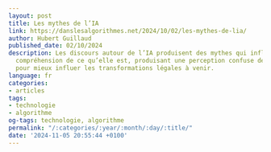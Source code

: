 ```yaml
---
layout: post
title: Les mythes de l’IA
link: https://danslesalgorithmes.net/2024/10/02/les-mythes-de-lia/
author: Hubert Guillaud
published_date: 02/10/2024
description: Les discours autour de l’IA produisent des mythes qui influencent notre
  compréhension de ce qu’elle est, produisant une perception confuse de leur réalité…
  pour mieux influer les transformations légales à venir.
language: fr
categories:
- articles
tags:
- technologie
- algorithme
og-tags: technologie, algorithme
permalink: "/:categories/:year/:month/:day/:title/"
date: '2024-11-05 20:55:44 +0100'
---
```

